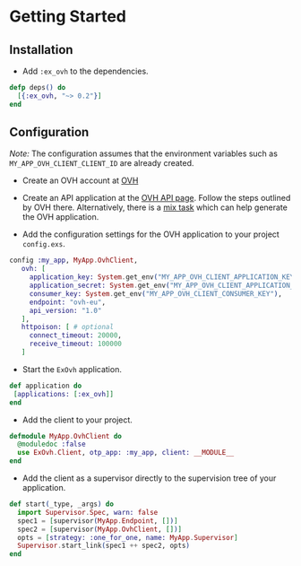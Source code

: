 # Getting Started

## Installation 

- Add `:ex_ovh` to the dependencies.

```elixir
defp deps() do
  [{:ex_ovh, "~> 0.2"}]
end
```

## Configuration

*Note:* The configuration assumes that the environment variables such as `MY_APP_OVH_CLIENT_CLIENT_ID` are already created.

- Create an OVH account at [OVH](https://www.ovh.com/us/)

- Create an API application at the [OVH API page](https://eu.api.ovh.com/createApp/). Follow the
  steps outlined by OVH there. Alternatively, there is a [mix task](https://github.com/stephenmoloney/ex_ovh/blob/master/docs/mix_task_advanced.md) which can help
  generate the OVH application.
  
- Add the configuration settings for the OVH application to your project `config.exs`.

```elixir
config :my_app, MyApp.OvhClient,
   ovh: [
     application_key: System.get_env("MY_APP_OVH_CLIENT_APPLICATION_KEY"),
     application_secret: System.get_env("MY_APP_OVH_CLIENT_APPLICATION_SECRET"),
     consumer_key: System.get_env("MY_APP_OVH_CLIENT_CONSUMER_KEY"),
     endpoint: "ovh-eu",
     api_version: "1.0"
   ],
   httpoison: [ # optional
     connect_timeout: 20000,
     receive_timeout: 100000
   ]
```

- Start the `ExOvh` application.

```elixir
def application do
 [applications: [:ex_ovh]]
end
```

- Add the client to your project.

```elixir
defmodule MyApp.OvhClient do
  @moduledoc :false
  use ExOvh.Client, otp_app: :my_app, client: __MODULE__
end
```

- Add the client as a supervisor directly to the supervision tree of your application.

```elixir
def start(_type, _args) do
  import Supervisor.Spec, warn: false
  spec1 = [supervisor(MyApp.Endpoint, [])]
  spec2 = [supervisor(MyApp.OvhClient, [])]
  opts = [strategy: :one_for_one, name: MyApp.Supervisor]
  Supervisor.start_link(spec1 ++ spec2, opts)
end
```
